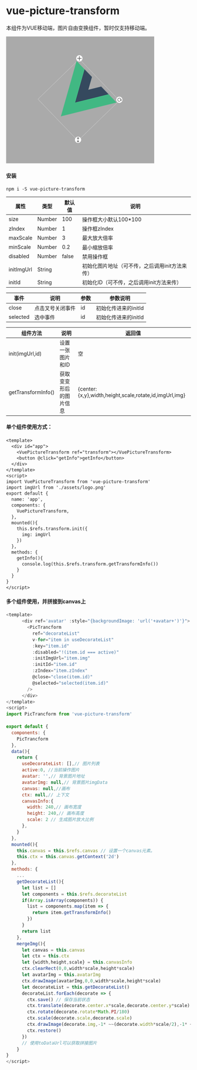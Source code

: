 

# vue-picture-transform

本组件为VUE移动端，图片自由变换组件，暂时仅支持移动端。

![1](./images/effect/1.png)

#### 安装

```
npm i -S vue-picture-transform
```

| 属性       | 类型   | 默认值 | 说明                                           |
| ---------- | ------ | ------ | ---------------------------------------------- |
| size       | Number | 100    | 操作框大小默认100*100                          |
| zIndex     | Number | 1      | 操作框zIndex                                   |
| maxScale   | Number | 3      | 最大放大倍率                                   |
| minScale   | Number | 0.2    | 最小缩放倍率                                   |
| disabled   | Number | false  | 禁用操作框                                     |
| initImgUrl | String |        | 初始化图片地址（可不传，之后调用init方法来传） |
| initId     | String |        | 初始化ID（可不传，之后调用init方法来传）       |



| 事件     | 说明             | 参数 | 参数说明             |
| -------- | ---------------- | ---- | -------------------- |
| close    | 点击叉号关闭事件 | id   | 初始化传进来的initId |
| selected | 选中事件         | id   | 初始化传进来的initId |



| 组件方法           | 说明                   | 返回值      |
| ------------------ | ---------------------- | ----------- |
| init(imgUrl,id)    | 设置一张图片和ID       | 空          |
| getTransformInfo() | 获取变变形后的图片信息 | {center:{x,y},width,height,scale,rotate,id,imgUrl,img} |



#### 单个组件使用方式：

```javascrpt
<template>
  <div id="app">
    <VuePictureTransform ref="transform"></VuePictureTransform>
    <button @click="getInfo">getInfo</button>
  </div>
</template>
<script>
import VuePictureTransform from 'vue-picture-transform'
import imgUrl from './assets/logo.png'
export default {
  name: 'app',
  components: {
    VuePictureTransform,
  },
  mounted(){
    this.$refs.transform.init({
      img: imgUrl
    })
  },
  methods: {
    getInfo(){
      console.log(this.$refs.transform.getTransformInfo())
    }
  }
}
</script>
```



#### 多个组件使用，并拼接到canvas上

```javascript
<template>
      <div ref='avatar' :style="{backgroundImage: 'url('+avatar+')'}">
        <PicTrancform
          ref="decorateList"
          v-for="item in useDecorateList"
          :key="item.id"
          :disabled="!(item.id === active)"
          :initImgUrl="item.img"
          :initId="item.id"
          :zIndex="item.zIndex"
          @close="close(item.id)"
          @selected="selected(item.id)"
        />
      </div>
</template>
<script>
import PicTrancform from 'vue-picture-transform'

export default {
  components: {
    PicTrancform
  },
  data(){
    return {
      useDecorateList: [],// 图片列表
      active:0, //当前操作图片
      avatar: '',// 背景图片地址
      avatarImg: null,// 背景图片imgData
      canvas: null,//画布
      ctx: null,// 上下文
      canvasInfo:{ 
        width: 240,// 画布宽度
        height: 240,// 画布高度
        scale: 2 // 生成图片放大比例
      },
    }
  },
  mounted(){
    this.canvas = this.$refs.canvas // 设置一个canvas元素。
    this.ctx = this.canvas.getContext('2d')
  },
  methods: {
    ...
    getDecorateList(){
      let list = []
      let components = this.$refs.decorateList
      if(Array.isArray(components)) {
        list = components.map(item => {
          return item.getTransformInfo()
        })
      }
      return list
    },
    mergeImg(){
      let canvas = this.canvas
      let ctx = this.ctx
      let {width,height,scale} = this.canvasInfo
      ctx.clearRect(0,0,width*scale,height*scale)
      let avatarImg = this.avatarImg
      ctx.drawImage(avatarImg,0,0,width*scale,height*scale)
      let decorateList = this.getDecorateList()
      decorateList.forEach(decorate => {
        ctx.save() // 保存当前状态
        ctx.translate(decorate.center.x*scale,decorate.center.y*scale)
        ctx.rotate(decorate.rotate*Math.PI/180)
        ctx.scale(decorate.scale,decorate.scale)
        ctx.drawImage(decorate.img,-1* ~~(decorate.width*scale/2),-1* ~~(decorate.height*scale/2),decorate.width*scale,decorate.height*scale)
        ctx.restore()
      })
      // 使用toDataUrl可以获取拼接图片
    }
}
</script>
```

